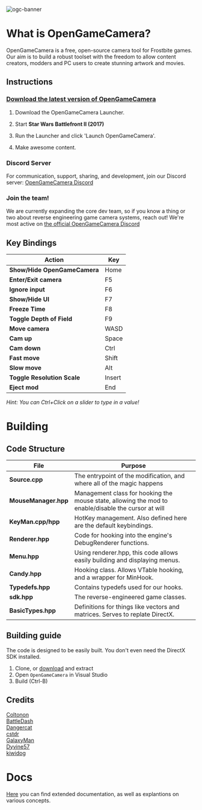 ![ogc-banner](https://opengamecameralauncher.fra1.digitaloceanspaces.com/launcher-infomercial.png)

# What is OpenGameCamera?

OpenGameCamera is a free, open-source camera tool for Frostbite games. Our aim is to build a robust toolset with the freedom to allow content creators, modders and PC users to create stunning artwork and movies.

## Instructions

### [Download the latest version of OpenGameCamera](https://github.com/coltonon/OpenGameCamera/releases/download/0.8.6/OpenGameCamera.exe)

1. Download the OpenGameCamera Launcher.

2. Start **Star Wars Battlefront II (2017)**

3. Run the Launcher and click 'Launch OpenGameCamera'.

4. Make awesome content.

### Discord Server

For communication, support, sharing, and development, join our Discord server: [OpenGameCamera Discord](https://discord.gg/HZ676Ff)  

### Join the team!

We are currently expanding the core dev team, so if you know a thing or two about reverse engineering game camera systems, reach out! We're most active on [the official OpenGameCamera Discord](https://discord.gg/HZ676Ff)

## Key Bindings

| Action | Key |
| --- | --- |
| **Show/Hide OpenGameCamera** | Home |
| **Enter/Exit camera** | F5 |
| **Ignore input** | F6 |
| **Show/Hide UI** | F7 |
| **Freeze Time** | F8 |
| **Toggle Depth of Field** | F9 |
| **Move camera** | WASD |
| **Cam up** | Space |
| **Cam down** | Ctrl |
| **Fast move** | Shift |
| **Slow move** | Alt |
| **Toggle Resolution Scale** | Insert |
| **Eject mod** | End |

*Hint: You can Ctrl+Click on a slider to type in a value!*

# Building

## Code Structure

| File | Purpose |
| --- | --- |
| **Source.cpp** | The entrypoint of the modification, and where all of the magic happens |
| **MouseManager.hpp** | Management class for hooking the mouse state, allowing the mod to enable/disable the cursor at will |
| **KeyMan.cpp/hpp** | HotKey management.  Also defined here are the default keybindings. |
| **Renderer.hpp** | Code for hooking into the engine's DebugRenderer functions. |
| **Menu.hpp** | Using renderer.hpp, this code allows easily building and displaying menus. |
| **Candy.hpp** | Hooking class.  Allows VTable hooking, and a wrapper for MinHook. |
| **Typedefs.hpp** | Contains typedefs used for our hooks. |
| **sdk.hpp** | The reverse-engineered game classes. |
| **BasicTypes.hpp** | Definitions for things like vectors and matrices.  Serves to replate DirectX. |

## Building guide

The code is designed to be easily built.  You don't even need the DirectX SDK installed.

1. Clone, or [download](https://github.com/coltonon/OpenGameCamera/archive/master.zip) and extract
2. Open `OpenGameCamera` in Visual Studio
3. Build (Ctrl-B)

## Credits

[Coltonon](https://github.com/coltonon)  
[BattleDash](https://github.com/BattleDash)  
[Dangercat](https://github.com/Dangercato)  
[cstdr](https://github.com/cstdr1)  
[GalaxyMan](https://github.com/GalaxyEham)  
[Dyvine57](https://github.com/Dyvine57)  
[kiwidog](https://github.com/kiwidoggie)  


# Docs

[Here](https://github.com/coltonon/OpenGameCamera/tree/master/Docs) you can find extended documentation, as well as explantions on various concepts.
